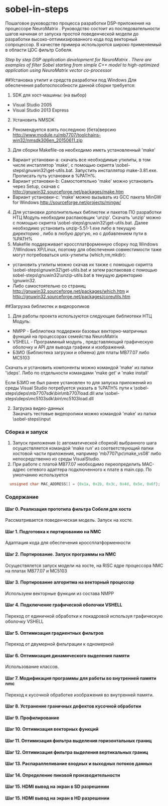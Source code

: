 # sobel-in-steps
Пошаговое руководство процесса разработки DSP-приложения на процессоре NeuroMatrix . 
Руководство состоит из последовательности шагов начиная от запуска простой поведенческой модели до разработки высоко-оптимизированного кода под векторный сопроцессор.
В качестве примера используются широко применяемый в области ЦОС фильтр Собеля.  

*Step by step DSP application development for NeuroMatrix . There are examples of filter Sobel  starting from simple C++ model to high-optimized application using NeuroMatrix vector co-processor*


##Установка утилит и средств разработки под Windows
Для обеспечения работоспособности данной сборки требуется: 

1. SDK для хост-машины: (на выбор)
 * Visual Studio 2005
 * Visual Studio 2013 Express
2. Установить NMSDK 
 * Рекомендуется взять последнюю (бета)версию http://www.module.ru/mb7707/toolchains-win32/nmsdk306en_20150611.zip
3. Для сборки Makefile-ов необходимо иметь установленный 'make'
 * Вариант установки-а: скачать все необходимые утилиты, в том числе инсталлятор 'make', с помощью скрипта \sobel-steps\gnuwin32\get-utils.bat. 
                        Запустить инсталлятор make-3.81.exe. 
						Прописать путь установки в %PATH%. 
 * Вариант установки-b: Самостоятельно 'make' можно установить через Setup, скачав с http://gnuwin32.sourceforge.net/packages/make.htm
 * Вариант установки-с: 'make' можно вызывать из GCC пакета MinGW for Windows http://sourceforge.net/projects/mingw/  
4. Для установки дополнительных библиотек и пакетов ПО разработки НТЦ Модуль необходим распаковщик 'unzip'.
  Скачать 'unzip' можно с помощью скрипта \sobel-steps\gnuwin32\get-utils.bat. 
  Далее необходимо установить unzip-5.51-1.exe либо в текущую директорию , либо в любую другую, но с добавлением пути в %PATH%
5. Makefile поддерживает кроссплатформенную сборку под Windows 7/Windows XP/Linux,  поэтому для обеспечения совместимости таже могут потребоваться unix-утилиты (which,rm,mkdir):  
 * установить утилиты можно скачав их также с помощью скрипта \sobel-steps\gnuwin32\get-utils.bat и затем распаковав с помощью sobel-steps\gnuwin32\unzip-utils.bat в текущую директорию \gnuwin32.
 * Либо самостоятельно со страниц http://gnuwin32.sourceforge.net/packages/which.htm и http://gnuwin32.sourceforge.net/packages/coreutils.htm

##Загрузка библиотек и видеороликов 
 
1. Для работы проекта используются следующие библиотеки НТЦ Модуль:
 * NMPP  - Библиотека поддержки базовых векторно-матричных функций на процессорах семейства NeuroMatrix
 * VSHELL - Программный модуль , представляющий графическую оболочку и API для вывода графики и изображений. 
 * БЗИО (Библиотека загрузки и обмена) для платы MB77.07 либо MC5103

  Скачать и установить компоненты можно командой 'make' из папки '\deps\'. Либо по отдельности командами 'make get' и 'make install'
  
  Если БЗИО не был ранее установлен то для запуска приложений из среды Visual Studio потребуется указать в %PATH% пути к \sobel-steps\deps\mb7707sdk\bin\mb7707load.dll или 
  \sobel-steps\deps\mc5103sdk\bin\mc5103load.dll

2. Загрузка видео-данных  
   Закачать тестовые видеоролики можно командой 'make' из папки \sobel-steps\input
   
### Сборка и запуск
1. Запуск приложения (с автоматической сборкой) выбранного шага осуществляется командой 'make run' из соответствующий папки хостовой части приложения, например 'mb7707\pc\make_vs08\'  либо непосредственно из среды VisualStudio.
2. При работе с платой MB77.07 необходимо переопределить MAC-адрес сетевого адаптера подключенного к плате в  main.cpp. По умолчанию используется 
```cpp
  unsigned char MAC_ADDRESS[] = {0x1a, 0x2b, 0x3c, 0x4d, 0x5e, 0x6f};
```	


### Содержание 
#### Шаг 0. Реализация прототипа фильтра Собеля для хоста 
 Рассматривается поведенческая модель. Запуск на хосте.
#### Шаг 1. Подготовка к портированию на NMC 
 Адаптация кода для обеспечения кроссплатформенности 
#### Шаг 2. Портирование. Запуск программы на NMC 
 Осуществялется запуск модели на хосте, на RISC ядре процессора NMC на платах MB77.07 и МС5103
#### Шаг 3. Портирование алгоритма на векторный процессор 
  Используем векторные функции из состава NMPP 
#### Шаг 4. Подключение графической оболочки VSHELL 
 Переход от единичной обработки к покадровой используя графическую оболочку VSHELL 
#### Шаг 5. Оптимизация градиентных фильтров  
 Переход от двумерной фильтрации к одномерной 
#### Шаг 6. Оптимизация динамического выделения памяти 
 Использование классов.
#### Шаг 7. Модификация программы для работы во внутренней памяти nmc
 Переход к кусочной обработке изображения во внутренней памяти.
#### Шаг 8. Устранение граничных дефектов кусочной обработки
#### Шаг 9. Профилирование
#### Шаг 10. Оптимизация векторных функций 
#### Шаг 11. Оптимизация фильтра выделения горизонтальных границ 
#### Шаг 12. Оптимизация фильтра выделения вертикальных границ 
#### Шаг 13. Распараллеливание входных и выходных потоков данных 
#### Шаг 14. Определение пиковой производительности  
#### Шаг 15. HDMI вывод на экран в SD разрешении 
#### Шаг 15. HDMI вывод на экран в HD разрешении 


 